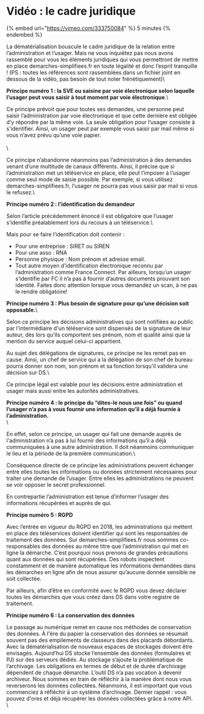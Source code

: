 # Vidéo : le cadre juridique

{% embed url="https://vimeo.com/333750084" %}
5 minutes
{% endembed %}

La dématérialisation bouscule le cadre juridique de la relation entre l’administration et l’usager. Mais ne vous inquiétez pas nous avons rassemblé pour vous les éléments juridiques qui vous permettront de mettre en place demarches-simplifiees.fr en toute légalité et donc l’esprit tranquille ! (PS : toutes les références sont rassemblées dans un fichier joint en dessous de la vidéo, pas besoin de tout noter frénétiquement)\


**Principe numéro 1 : la SVE ou saisine par voie électronique selon laquelle l’usager peut vous saisir à tout moment par voie électronique**.\


Ce principe prévoit que pour toutes ses demandes, une personne peut saisir l’administration par voie électronique et que cette dernière est obligée d’y répondre par la même voie. La seule obligation pour l’usager consiste à s'identifier. Ainsi, un usager peut par exemple vous saisir par mail même si vous n’avez prévu qu’une voie papier.\
\
\


Ce principe n’abandonne néanmoins pas l’administration à des demandes venant d’une multitude de canaux différents. Ainsi, il précise que si l’administration met un téléservice en place, elle peut l’imposer à l’usager comme seul mode de saisie possible. Par exemple, si vous utilisez demarches-simplifiees.fr, l’usager ne pourra pas vous saisir par mail si vous le refusez.\


**Principe numéro 2 : l’identification du demandeur**

Selon l’article précédemment énoncé il est obligatoire que l’usager s’identifie préalablement lors du recours à un téléservice.\


Mais pour se faire l’identification doit contenir :

* Pour une entreprise : SIRET ou SIREN
* Pour une asso : RNA
* Personne physique : Nom prénom et adresse email.
* Tout autre moyen d’identification électronique reconnu par l’administration comme France Connect. Par ailleurs, lorsqu’un usager s’identifie par FC il n’a pas à fournir d’autres documents prouvant son identité. Faites donc attention lorsque vous demandez un scan, à ne pas le rendre obligatoire!

**Principe numéro 3 : Plus besoin de signature pour qu’une décision soit opposable.**\


Selon ce principe les décisions administratives qui sont notifiées au public par l'intermédiaire d'un téléservice sont dispensés de la signature de leur auteur, dès lors qu'ils comportent ses prénom, nom et qualité ainsi que la mention du service auquel celui-ci appartient.

Au sujet des délégations de signatures, ce principe ne les remet pas en cause. Ainsi, un chef de service qui a la délégation de son chef de bureau pourra donner son nom, son prénom et sa fonction lorsqu'il validera une décision sur DS.\


Ce principe légal est valable pour les décisions entre administration et usager mais aussi entre les autorités administratives.

**Principe numéro 4 : le principe du “dites-le nous une fois” ou quand l’usager n’a pas à vous fournir une information qu’il a déjà fournie à l’administration.**\
\


En effet, selon ce principe, un usager qui fait une demande auprès de l'administration n’a pas à lui fournir des informations qu’il a déjà communiquées à une autre administration. Il doit néanmoins communiquer le lieu et la période de la première communication.\


Conséquence directe de ce principe les administrations peuvent échanger entre elles toutes les informations ou données strictement nécessaires pour traiter une demande de l’usager. Entre elles les administrations ne peuvent se voir opposer le secret professionnel.

En contrepartie l’administration est tenue d’informer l’usager des informations récupérées et auprès de qui.

**Principe numéro 5 : RGPD**

Avec l’entrée en vigueur du RGPD en 2018, les administrations qui mettent en place des téléservices doivent identifier qui sont les responsables de traitement des données. Sur demarches-simplifiees.fr nous sommes co-responsables des données au même titre que l’administration qui met en ligne la démarche. C’est pourquoi nous prenons de grandes précautions  quant aux données qui sont récupérées. Des robots inspectent constamment et de manière automatique les informations demandées dans les démarches en ligne afin de nous assurer qu’aucune donnée sensible ne soit collectée.

Par ailleurs, afin d’être en conformité avec le RGPD vous devez déclarer toutes les démarches que vous créez dans DS dans votre registre de traitement.

**Principe numéro 6 : La conservation des données**

Le passage au numérique remet en cause nos méthodes de conservation des données. À l'ère du papier la conservation des données se résumait souvent pas des empilements de classeurs dans des placards débordants. Avec la dématérialisation de nouveaux espaces de stockages doivent être envisagés. Aujourd’hui DS stocke l’ensemble des données (formulaires et PJ) sur des serveurs dédiés. Au stockage s’ajoute la problématique de l’archivage. Les obligations en termes de début et de durée d’archivage dépendent de chaque démarche. L’outil DS n’a pas vocation à devenir archiveur. Nous sommes en train de réfléchir à la manière dont nous vous reverserons les données collectées. Néanmoins, il est important que vous commenciez à réfléchir à un système d’archivage. Dernier rappel : vous pouvez d'ores et déjà récupérer  les données collectées grâce à notre API.\
\
